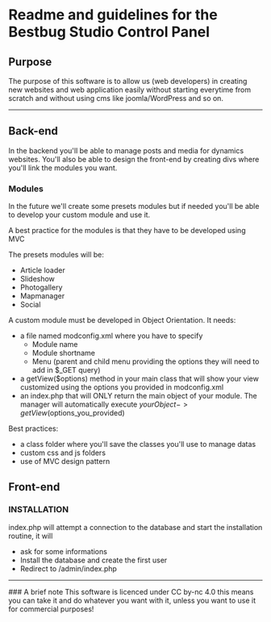 # Readme and guidelines for the Bestbug Studio Control Panel

## Purpose
The purpose of this software is to allow us (web developers) in creating new websites and web application easily without starting everytime from scratch and without using cms like joomla/WordPress and so on.


---

## Back-end

In the backend you'll be able to manage posts and media for dynamics websites.
You'll also be able to design the front-end by creating divs where you'll link the modules you want.

### Modules

In the future we'll create some presets modules but if needed you'll be able to develop your custom module and use it.

A best practice for the modules is that they have to be developed using MVC

The presets modules will be:
* Article loader
* Slideshow
* Photogallery
* Mapmanager
* Social

A custom module must be developed in Object Orientation. It needs:
* a file named modconfig.xml where you have to specify
	+ Module name
	+ Module shortname
	+ Menu (parent and child menu providing the options they will need to add in $_GET query)
* a getView($options) method in your main class that will show your view customized using the options you provided in modconfig.xml
* an index.php that will ONLY return the main object of your module. The manager will automatically execute $yourObject->getView($options_you_provided)

Best practices:
* a class folder where you'll save the classes you'll use to manage datas
* custom css and js folders
* use of MVC design pattern


## Front-end


### INSTALLATION

index.php will attempt a connection to the database and start the installation routine, it will

* ask for some informations
* Install the database and create the first user
* Redirect to /admin/index.php


---

### A brief note
This software is licenced under CC by-nc 4.0 this means you can take it and do whatever you want with it, unless you want to use it for commercial purposes!
